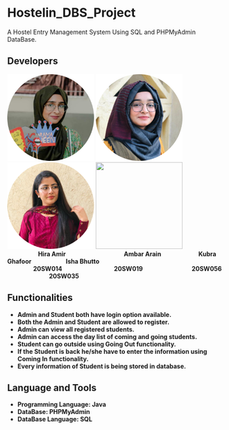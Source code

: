 # Hostelin_DBS_Project
A Hostel Entry Management System Using SQL and PHPMyAdmin DataBase.
## Developers
<div>
<img src="https://github.com/Hira-Amir/Hostelin_DBS_Project/blob/main/HiraAmir.png"  width="200" height="200" />
<img src="https://github.com/Hira-Amir/Hostelin_DBS_Project/blob/main/AmberArain.png"  width="200" height="200" />  
<img src="https://github.com/Hira-Amir/Hostelin_DBS_Project/blob/main/KubraGhafoor.png"  width="200" height="200" />
<img src="https://github.com/Hira-Amir/Hostelin_DBS_Project/blob/main/IshaBhutto.png"  width="200" height="200" />
</div>
<div>
 &nbsp; &nbsp;&nbsp; &nbsp; &nbsp; &nbsp; &nbsp; &nbsp; &nbsp; &nbsp;<b>Hira Amir</b> &nbsp; &nbsp; &nbsp; &nbsp; &nbsp; &nbsp; &nbsp; &nbsp; &nbsp; &nbsp; &nbsp; &nbsp; &nbsp; &nbsp; &nbsp; &nbsp; &nbsp;<b>Ambar Arain<b> &nbsp; &nbsp; &nbsp; &nbsp; &nbsp; &nbsp; &nbsp; &nbsp; &nbsp; &nbsp; &nbsp; &nbsp; &nbsp;<b>Kubra Ghafoor</b> &nbsp; &nbsp; &nbsp; &nbsp; &nbsp; &nbsp; &nbsp; &nbsp; &nbsp; &nbsp; &nbsp; &nbsp;<b>Isha Bhutto</b>
</div>
  
<div>
&nbsp; &nbsp;&nbsp; &nbsp; &nbsp; &nbsp; &nbsp; &nbsp; &nbsp; &nbsp;20SW014  &nbsp; &nbsp; &nbsp; &nbsp; &nbsp; &nbsp; &nbsp; &nbsp; &nbsp; &nbsp; &nbsp; &nbsp; &nbsp; &nbsp; &nbsp; &nbsp; &nbsp; &nbsp;20SW019 &nbsp; &nbsp; &nbsp; &nbsp; &nbsp; &nbsp; &nbsp; &nbsp; &nbsp; &nbsp; &nbsp; &nbsp; &nbsp; &nbsp; &nbsp; &nbsp; &nbsp;20SW056&nbsp; &nbsp; &nbsp; &nbsp;&nbsp; &nbsp; &nbsp; &nbsp; &nbsp; &nbsp; &nbsp; &nbsp; &nbsp; &nbsp; &nbsp;&nbsp; &nbsp;20SW035   
</div>  


## Functionalities
* Admin and Student both have login option available.
* Both the Admin and Student are allowed to register.
* Admin can view all registered students.
* Admin can access the day list of coming and going students.
* Student can go outside using Going Out functionality.
* If the Student is back he/she have to enter the information using Coming In functionality.
* Every information of Student is being stored in database.

## Language and Tools
* Programming Language: **Java**
* DataBase: **PHPMyAdmin**
* DataBase Language: **SQL**

